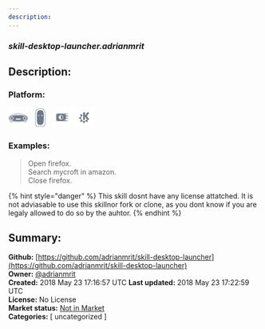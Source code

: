 ```yaml
---
description: 
---
```


### _skill-desktop-launcher.adrianmrit_  
## Description:  
  
### Platform:  
 ![Mark I](../.gitbook/assets/mark-1-icon.png)  ![Mark II](../.gitbook/assets/mark-2-icon.png)  ![Picroft](../.gitbook/assets/picroft-icon.png)  ![plasmoid](../.gitbook/assets/kde.png)   
### Examples:  
> Open firefox.  
> Search mycroft in amazon.  
> Close firefox.  
  
{% hint style="danger" %}
This skill dosnt have any license attatched. It is not adviasable to use this skillnor fork or clone, as you dont know if you are legaly allowed to do so by the auhtor.
{% endhint %}
  
## Summary:  
**Github:** [https://github.com/adrianmrit/skill-desktop-launcher](https://github.com/adrianmrit/skill-desktop-launcher)  
**Owner:** [@adrianmrit](https://github.com/adrianmrit)  
**Created:** 2018 May 23 17:16:57 UTC  **Last updated:** 2018 May 23 17:22:59 UTC  
**License:** No License  
**Market status:** [Not in Market](https://market.mycroft.ai/skill/)  
**Categories:** [ uncategorized ]   
